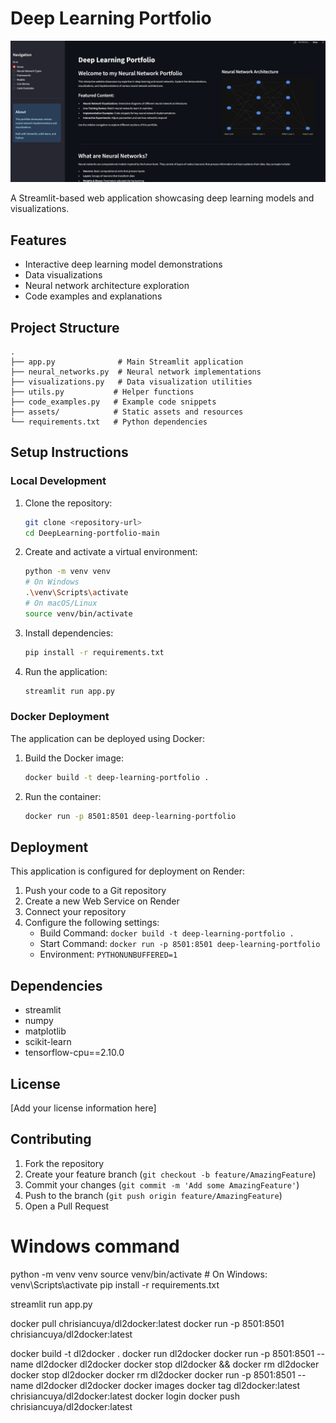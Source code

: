 # Deep Learning Portfolio

![Deep Learning Portfolio Thumbnail](assets/thumbnail.png)

A Streamlit-based web application showcasing deep learning models and visualizations.

## Features

- Interactive deep learning model demonstrations
- Data visualizations
- Neural network architecture exploration
- Code examples and explanations

## Project Structure

```
.
├── app.py              # Main Streamlit application
├── neural_networks.py  # Neural network implementations
├── visualizations.py   # Data visualization utilities
├── utils.py           # Helper functions
├── code_examples.py   # Example code snippets
├── assets/            # Static assets and resources
└── requirements.txt   # Python dependencies
```

## Setup Instructions

### Local Development

1. Clone the repository:
   ```bash
   git clone <repository-url>
   cd DeepLearning-portfolio-main
   ```

2. Create and activate a virtual environment:
   ```bash
   python -m venv venv
   # On Windows
   .\venv\Scripts\activate
   # On macOS/Linux
   source venv/bin/activate
   ```

3. Install dependencies:
   ```bash
   pip install -r requirements.txt
   ```

4. Run the application:
   ```bash
   streamlit run app.py
   ```

### Docker Deployment

The application can be deployed using Docker:

1. Build the Docker image:
   ```bash
   docker build -t deep-learning-portfolio .
   ```

2. Run the container:
   ```bash
   docker run -p 8501:8501 deep-learning-portfolio
   ```

## Deployment

This application is configured for deployment on Render:

1. Push your code to a Git repository
2. Create a new Web Service on Render
3. Connect your repository
4. Configure the following settings:
   - Build Command: `docker build -t deep-learning-portfolio .`
   - Start Command: `docker run -p 8501:8501 deep-learning-portfolio`
   - Environment: `PYTHONUNBUFFERED=1`

## Dependencies

- streamlit
- numpy
- matplotlib
- scikit-learn
- tensorflow-cpu==2.10.0

## License

[Add your license information here]

## Contributing

1. Fork the repository
2. Create your feature branch (`git checkout -b feature/AmazingFeature`)
3. Commit your changes (`git commit -m 'Add some AmazingFeature'`)
4. Push to the branch (`git push origin feature/AmazingFeature`)
5. Open a Pull Request


# Windows command
python -m venv venv
source venv/bin/activate  # On Windows: venv\Scripts\activate
pip install -r requirements.txt

streamlit run app.py


docker pull chrisiancuya/dl2docker:latest
docker run -p 8501:8501 chrisiancuya/dl2docker:latest


docker build -t dl2docker .
docker run dl2docker
docker run -p 8501:8501 --name dl2docker dl2docker
docker stop dl2docker && docker rm dl2docker
docker stop dl2docker
docker rm dl2docker
docker run -p 8501:8501 --name dl2docker dl2docker
docker images
docker tag dl2docker:latest chrisiancuya/dl2docker:latest
docker login
docker push chrisiancuya/dl2docker:latest